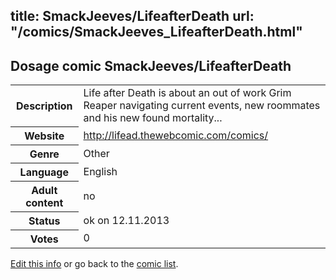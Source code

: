 title: SmackJeeves/LifeafterDeath
url: "/comics/SmackJeeves_LifeafterDeath.html"
---
Dosage comic SmackJeeves/LifeafterDeath
-----------------------------------------

<p id="msg"></p>
<script type="text/javascript">
if (window.location.search === '?edit_info_mail=sent_ok') {
  var elem = document.getElementById("msg");
  elem.innerHTML = 'Edited information sucessfully sent for review, which is usually done daily. Thanks!';
  elem.className = 'ok';
}
</script>
<table class="comicinfo">
<tr>
<th>Description</th><td>Life after Death is about an out of work Grim Reaper navigating current events, new roommates and his new found mortality...</td>
</tr>
<tr>
<th>Website</th><td><a href="http://lifead.thewebcomic.com/comics/">http://lifead.thewebcomic.com/comics/</a></td>
</tr>
<tr>
<th>Genre</th><td>Other</td>
</tr>
<tr>
<th>Language</th><td>English</td>
</tr>
<tr>
<th>Adult content</th><td>no</td>
</tr>
<tr>
<th>Status</th><td>ok on 12.11.2013</td>
</tr>
<tr>
<th>Votes</th><td>0</td>
</tr>
</table>

[Edit this info](SmackJeeves_LifeafterDeath_edit.html) or go back to the [comic list](../comic-index.html).

